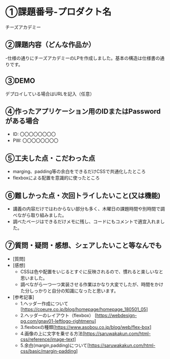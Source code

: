 # ①課題番号-プロダクト名

チーズアカデミー

## ②課題内容（どんな作品か）

-仕様の通りにチーズアカデミーのLPを作成しました。基本の構造は仕様書の通りです。

## ③DEMO

デプロイしている場合はURLを記入（任意）

## ④作ったアプリケーション用のIDまたはPasswordがある場合

- ID: 〇〇〇〇〇〇〇〇
- PW: 〇〇〇〇〇〇〇〇

## ⑤工夫した点・こだわった点

- marging、padding等の余白をできるだけCSSで共通化したところ
- flexboxによる配置を意識的に使ったところ

## ⑥難しかった点・次回トライしたいこと(又は機能)

- 講義の内容だけではわからない部分も多く、木曜日の課題時間や別時間で調べながら取り組みました。
- 調べたページはできるだけメモに残し、コードにもコメントで適宜入れました。

## ⑦質問・疑問・感想、シェアしたいこと等なんでも

- [質問]
- [感想]
  - CSSは色や配置をいじるとすぐに反映されるので、慣れると楽しいなと思いました。
  - 調べながら一つ一つ実装させる作業はかなり大変でしたが、時間をかけた分しっかりと自分の知識になったと思います。
- [参考記事]
  - 1.ヘッダー作成について [https://coeure.co.jp/blog/homepage/homepage_180501_05]
  - 2.ヘッダーのレイアウト（flexbox） [https://webdesign-pg.com/gnav01-leftlogo-rightmenu]
  - 3.flexboxの種類[https://www.asobou.co.jp/blog/web/flex-box]
  - 4.画像の上に文字を乗せる方法[https://saruwakakun.com/html-css/reference/image-text]
  - 5.余白(margin,padding)について[https://saruwakakun.com/html-css/basic/margin-padding]
  


